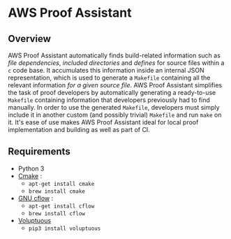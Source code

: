 # AWS Proof Assistant

## Overview

AWS Proof Assistant automatically finds build-related information such as *file dependencies*, *included directories* and *defines* for source files within a `c` code base.
It accumulates this information inside an internal JSON representation, which is used to generate a `Makefile` containing all the relevant information *for a given source file*.
AWS Proof Assistant simplifies the task of proof developers by automatically generating a ready-to-use `Makefile` containing information that developers previously had to find manually.
In order to use the generated `Makefile`, developers must simply include it in another custom (and possibly trivial) `Makefile` and run `make` on it.
It's ease of use makes AWS Proof Assistant ideal for local proof implementation and building as well as part of CI.

## Requirements

* Python 3
* [Cmake](https://cmake.org/) : 
  * `apt-get install cmake`
  * `brew install cmake`
* [GNU cflow](https://www.gnu.org/software/cflow/) : 
  * `apt-get install cflow`
  * `brew install cflow`
* [Voluptuous](https://pypi.org/project/voluptuous/)
  * `pip3 install voluptuous`
